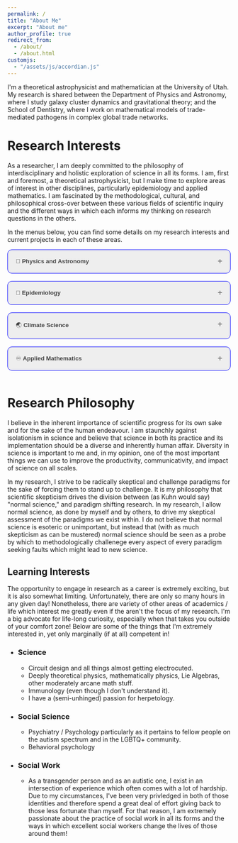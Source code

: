 ```yaml
---
permalink: /
title: "About Me"
excerpt: "About me"
author_profile: true
redirect_from: 
  - /about/
  - /about.html
customjs:
  - "/assets/js/accordian.js"
---
```


<style>
.accordion {
  background-color: #eee;
  border-radius: 10px;
  color: #444;
  cursor: pointer;
  padding: 18px;
  width: 100%;
  text-align: left;
  border: 1px solid blue;
  outline: none;
  transition: 0.4s;
}

/* Add a background color to the button if it is clicked on (add the .active class with JS), and when you move the mouse over it (hover) */
.active, .accordion:hover {
  background-color: #ccc;
}

/* Style the accordion panel. Note: hidden by default */
.panel {
  padding: 0 18px;
  background-color: white;
  max-height: 0px;
  overflow: hidden;
  transition: max-height 0.2s ease-out;
}
.accordion:after {
  content: '\02795'; /* Unicode character for "plus" sign (+) */
  font-size: 13px;
  color: #777;
  float: right;
  margin-left: 5px;
}

.active:after {
  content: "\2796"; /* Unicode character for "minus" sign (-) */
}
</style>

   I'm a theoretical astrophysicist and mathematician at the University of Utah. My research is shared between the Department of Physics
and Astronomy, where I study galaxy cluster dynamics and gravitational theory; and the School of Dentistry, where I work on mathematical models
of trade-mediated pathogens in complex global trade networks. 



Research Interests
==================

As a researcher, I am deeply committed to the philosophy of interdisciplinary and holistic exploration of science in all its
forms. I am, first and foremost, a theoretical astrophysicist, but I make time to explore areas of interest in other disciplines, particularly
epidemiology and applied mathematics. I am fascinated by the methodological, cultural, and philosophical cross-over between
these various fields of scientific inquiry and the different ways in which each informs my thinking on research questions in the others.

In the menus below, you can find some details on my research interests and current projects in each of these areas.

<div>
<button class="accordion"><b> &#128301; Physics and Astronomy</b></button>
<div class="panel">
<p>My research interests in physics focus on the nature of extragalactic phenomena and how they inform our understanding of
more fundamental physical truths. I'm particularly interested in the nature of gravity, dark matter, dark energy, and the cosmological history
of our universe. I believe that our understanding of each of these phenomena is incomplete and that one of the next frontiers in physics could occur 
due to a paradigm shift in the way we understand the dynamics of our universe.</p> 
<p>
Right now, my research largely focuses on galaxy clusters and their role in shaping our understanding of the universe. Galaxy clusters are
the largest relaxed structures in the universe and can tell us a lot about the nature of dark matter, gravity, and cosmology. Unfortunately, these
structures are not as well understood as we would like and many of the micro-physical processes underlying the hot, X-ray emitting gas in these systems
are incompletely described leading to systemic issues in our use of these systems for cosmology. My core focus is two-fold. Firstly, what are the 
relevant physical constraints on these systems? How does the plasma physics of the gaseous component drive phenomena? How can we better model these processes
to constrain our observational measurements? Secondly, how can galaxy clusters instruct us in the nature of gravity? Are they entirely self-consistent with General Relativity?
Modified gravity theories are known to break down in galaxy cluster regimes... Why does this happen? What can that tell us about the underlying nature of the universe?
</p>
<p>
To pursue this research, I work as a member of the <a href="https://www.astro.utah.edu/~wik/">X-ray Astrophysics group at the University of Utah</a> (led by Dr. Daniel R. Wik). I focus on analytic, semi-analytic, and numerical
models of phenomena in galaxy clusters in both standard gravitational paradigms and in modified paradigms. In doing this research, I have contributed to our theoretical
understanding of the dynamics of both modified gravity theories and galaxy clusters in general. I am also a very active software developer for numerical approaches to these problems. See
my software page for a description of my code projects and those that I make heavy use of!</p>
<h2>
Things I'm Thinking About Right Now
</h2>
<ul>
<li> MOND gravity theories are really successful in galaxies... Why do they suck in galaxy clusters? Why do they succeed in galaxies? </li>
<li> How can we improve the fidelity of our simulations of galaxy clusters to those observed in the real universe? </li>
<li> What drives the cosmological tensions we observe in galaxy clusters? </li>
<li> How does the microphysics of the ICM (turbulence, viscosity, etc.) impact or theoretical predictions? </li>
</ul>

</div>
</div>
<br>
<div><button class="accordion"> &#129440; <b>Epidemiology</b></button>
<div class="panel">
  <p>As an epidemiologist, I'm most interested in the applications of mathematical modeling to our predictions about emergent pathogens. With the increasing prevailance
of globalization in various regimes of our daily lives, pathogen emergence and rapid transmission is an ever increasing threat. To confront it, one needs to have a stable
understanding of the underlying dynamics of the threat. Unfortunately, COVID-19 illustrates that we still have a long way to come in this respect.</p>

<p>
At present, I'm working as part of the <a href="https://dentistry.utah.edu/research/labs/weller">Weller Lab</a> at the <a href="https://dentistry.utah.edu/research/labs/weller">University of Utah School of Dentistry</a> to model
emergent, trade-mediated pathogens. These pathogens, which could range from the relatively common <i>Salmonella enteritidis</i> to yet unknown entities of disease, are characterized by their mobility 
in the international food supply. My research interests are largely focused on asking questions regarding the epidemiological consequences of an emergent pathogen with the infectious potential of
a COVID-19 like epidemic. I work on designing mathematical models for the prediction and characterization of these threats as well as building early warning algorithms for these
emergent events.
</p>

<p>
In addition to my mathematical role in the lab, I also work on data science related projects. With the availability of massive, global, and diverse healthcare datasets, our lab focuses
much of its time on characterizing relationships between rare diseases, autoimmune disorders, and emergent pathogens. One of the most interesting questions we are working on is characterizing the capacity of
pathogenic entities to induce autoimmune responses in vulnerable patients.
</p>
</div>
</div>
<br>
<div><button class="accordion"> &#127759; <b>Climate Science</b></button>
<div class="panel">
  <p>As part of my work as an epidemiologist, I am very interested in exploring the role that climate change plays in the 
behavior of pathogens and the epidemics that they cause. The global impacts of climate change are extremely diverse and play out in many ways
which influence human disease. Food scarcity weakens immune response in those suffering from it and drives mass migration which is tied to epidemic outbreaks. Drought conditions
drive increased pathogen susceptibility in plants, which threatens our food supplies. All of these issues and others are the focus of my interests in climate science.
</p>
Currently, my work is focused on the way that drought induced pathogen susceptibility in plants underpinning our food supply can drive epidemic emergence and threaten
that food supply. I have been honored to engage in this research field as <a href="https://wilkescenter.utah.edu/">a Wilkes Scholar</a> at the University of Utah.
</div>
</div>
<br>
<div>
<button class="accordion"> &#9854;&#65039; <b>Applied Mathematics</b></button>
<div class="panel">
  <p>Applied mathematics is the backbone of everything I do in both epidemiology and in astrophysics. As such, much of my research in applied math is focused on relatively esoteric
questions regarding my other work. Nonetheless, research in mathematics is one of my favorite activities!</p>
<p>
Recently, I've been most interested in numerical analysis questions. I spend a lot of time characterizing algorithms for generating large scale networks from underlying datasets. In studying epidemiology in
the global food supply, I am required to characterize the underlying network structure which drives that phenomenology.
</p>
<p>
I also spend a lot of time building algorithms for various numerical analysis tasks in astrophysics. Currently, i'm really interested in interpolation methods for 
requiring physical models (say radial profiles of density or mass) to have the correct, physically reasonable, structures. This problem is one which is usually confronted in a case-by-case manner; however,
a more standard algorithm (while not ground breaking) would be extremely helpful in reducing the labor around many tasks of this type.
</p>
</div>
</div>
<br>

Research Philosophy
===================

I believe in the inherent importance of scientific progress for its own sake and for the sake of the human endeavour. I am staunchly against
isolationism in science and believe that science in both its practice and its implementation should be a diverse and inherently human affair. 
Diversity in science is important to me and, in my opinion, one of the most important things we can use to improve the productivity, communicativity, and impact of
science on all scales. 

In my research, I strive to be radically skeptical and challenge paradigms for the sake of forcing them to stand up to challenge. It is my philosophy that
scientific skepticism drives the division between (as Kuhn would say) "normal science," and paradigm shifting research. In my research, I allow normal science, as done by myself and by others, to
drive my skeptical assessment of the paradigms we exist within. I do not believe that normal science is esoteric or unimportant, but instead that (with as much 
skepticism as can be mustered) normal science should be seen as a probe by which to methodologically challenege every aspect of every paradigm seeking faults which might lead to
new science.

Learning Interests
------------------

The opportunity to engage in research as a career is extremely exciting, but it is also somewhat limiting. Unfortunately, there are only so
many hours in any given day! Nonetheless, there are variety of other areas of academics / life which interest me greatly even if the aren't the focus
of my research. I'm a big advocate for life-long curiosity, especially when that takes you outside of your comfort zone! Below are some of the things that I'm extremely interested
in, yet only marginally (if at all) competent in!

<ul>
<li><h3>Science</h3>
<ul>
<li>Circuit design and all things almost getting electrocuted.</li>
<li>Deeply theoretical physics, mathematically physics, Lie Algebras, other moderately arcane math stuff.</li>
<li>Immunology (even though I don't understand it).</li>
<li>I have a (semi-unhinged) passion for herpetology.</li>
</ul>
</li>
<li><h3>Social Science</h3>
<ul>
<li>Psychiatry / Psychology particularly as it pertains to fellow people on the autism spectrum and in the LGBTQ+ community.</li>
<li>Behavioral psychology</li>
</ul>
<li><h3>Social Work</h3></li>
<ul>
<li>As a transgender person and as an autistic one, I exist in an intersection of experience which often comes with a lot of hardship. Due to my circumstances, I've been very privledged in
both of those identities and therefore spend a great deal of effort giving back to those less fortunate than myself. For that reason, I am 
extremely passionate about the practice of social work in all its forms and the ways in which excellent social workers change the lives of those around them!</li>
</ul>
</li>
</ul>

<script type='text/javascript' src='/assets/js/accordian.js'>

</script>
